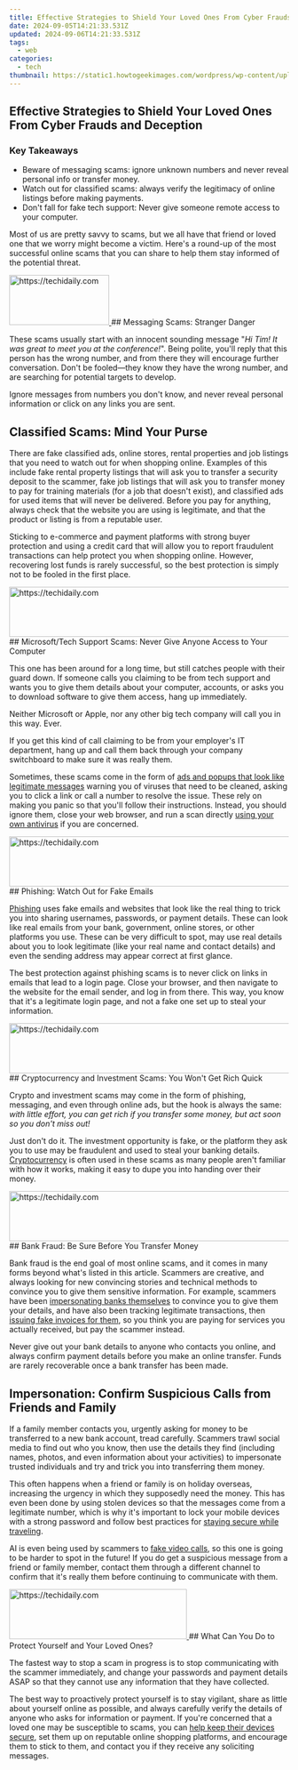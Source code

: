 ```yaml
---
title: Effective Strategies to Shield Your Loved Ones From Cyber Frauds and Deception
date: 2024-09-05T14:21:33.531Z
updated: 2024-09-06T14:21:33.531Z
tags:
  - web
categories:
  - tech
thumbnail: https://static1.howtogeekimages.com/wordpress/wp-content/uploads/2024/07/an-illustration-of-a-laptop-with-several-scam-icons-around.jpg
---
```


## Effective Strategies to Shield Your Loved Ones From Cyber Frauds and Deception

### Key Takeaways

* Beware of messaging scams: ignore unknown numbers and never reveal personal info or transfer money.
* Watch out for classified scams: always verify the legitimacy of online listings before making payments.
* Don't fall for fake tech support: Never give someone remote access to your computer.

 Most of us are pretty savvy to scams, but we all have that friend or loved one that we worry might become a victim. Here's a round-up of the most successful online scams that you can share to help them stay informed of the potential threat.

<!-- affiliate ads begin -->
<a href="https://aligracehair.sjv.io/c/5597632/2115943/19272" target="_top" id="2115943">
  <img src="//a.impactradius-go.com/display-ad/19272-2115943" border="0" alt="https://techidaily.com" width="180" height="90"/>
</a>
<img height="0" width="0" src="https://aligracehair.sjv.io/i/5597632/2115943/19272" style="position:absolute;visibility:hidden;" border="0" />
<!-- affiliate ads end -->
##  Messaging Scams: Stranger Danger

 These scams usually start with an innocent sounding message "_Hi Tim! It was great to meet you at the conference!_". Being polite, you'll reply that this person has the wrong number, and from there they will encourage further conversation. Don't be fooled—they know they have the wrong number, and are searching for potential targets to develop.

 Ignore messages from numbers you don't know, and never reveal personal information or click on any links you are sent.

##  Classified Scams: Mind Your Purse

 There are fake classified ads, online stores, rental properties and job listings that you need to watch out for when shopping online. Examples of this include fake rental property listings that will ask you to transfer a security deposit to the scammer, fake job listings that will ask you to transfer money to pay for training materials (for a job that doesn't exist), and classified ads for used items that will never be delivered. Before you pay for anything, always check that the website you are using is legitimate, and that the product or listing is from a reputable user.

 Sticking to e-commerce and payment platforms with strong buyer protection and using a credit card that will allow you to report fraudulent transactions can help protect you when shopping online. However, recovering lost funds is rarely successful, so the best protection is simply not to be fooled in the first place.

<!-- affiliate ads begin -->
<a href="https://unicoeye.pxf.io/c/5597632/2134242/18498" target="_top" id="2134242">
  <img src="//a.impactradius-go.com/display-ad/18498-2134242" border="0" alt="https://techidaily.com" width="728" height="90"/>
</a>
<img height="0" width="0" src="https://unicoeye.pxf.io/i/5597632/2134242/18498" style="position:absolute;visibility:hidden;" border="0" />
<!-- affiliate ads end -->
##  Microsoft/Tech Support Scams: Never Give Anyone Access to Your Computer

 This one has been around for a long time, but still catches people with their guard down. If someone calls you claiming to be from tech support and wants you to give them details about your computer, accounts, or asks you to download software to give them access, hang up immediately.

 Neither Microsoft or Apple, nor any other big tech company will call you in this way. Ever.

 If you get this kind of call claiming to be from your employer's IT department, hang up and call them back through your company switchboard to make sure it was really them.

 Sometimes, these scams come in the form of [ads and popups that look like legitimate messages](https://eaxpv-info.techidaily.com/new-in-2024-from-blank-canvas-to-biggest-hit-mastering-youtube-thumbnail-sizes/) warning you of viruses that need to be cleaned, asking you to click a link or call a number to resolve the issue. These rely on making you panic so that you'll follow their instructions. Instead, you should ignore them, close your web browser, and run a scan directly [using your own antivirus](https://extra-skills.techidaily.com/new-pinnacle-of-video-quality-3-key-transcoder-strategies/) if you are concerned.

<!-- affiliate ads begin -->
<a href="https://ephamedtechinc.pxf.io/c/5597632/2126492/26400" target="_top" id="2126492">
  <img src="//a.impactradius-go.com/display-ad/26400-2126492" border="0" alt="https://techidaily.com" width="640" height="90"/>
</a>
<img height="0" width="0" src="https://ephamedtechinc.pxf.io/i/5597632/2126492/26400" style="position:absolute;visibility:hidden;" border="0" />
<!-- affiliate ads end -->
##  Phishing: Watch Out for Fake Emails

[Phishing](https://video-screen-grab.techidaily.com/new-2024-approved-securing-gaming-triumphs-record-save-and-archive-ps4-games/) uses fake emails and websites that look like the real thing to trick you into sharing usernames, passwords, or payment details. These can look like real emails from your bank, government, online stores, or other platforms you use. These can be very difficult to spot, may use real details about you to look legitimate (like your real name and contact details) and even the sending address may appear correct at first glance.

 The best protection against phishing scams is to never click on links in emails that lead to a login page. Close your browser, and then navigate to the website for the email sender, and log in from there. This way, you know that it's a legitimate login page, and not a fake one set up to steal your information.

<!-- affiliate ads begin -->
<a href="https://appsumo.8odi.net/c/5597632/2123727/7443" target="_top" id="2123727">
  <img src="//a.impactradius-go.com/display-ad/7443-2123727" border="0" alt="https://techidaily.com" width="728" height="90"/>
</a>
<img height="0" width="0" src="https://appsumo.8odi.net/i/5597632/2123727/7443" style="position:absolute;visibility:hidden;" border="0" />
<!-- affiliate ads end -->
##  Cryptocurrency and Investment Scams: You Won't Get Rich Quick

 Crypto and investment scams may come in the form of phishing, messaging, and even through online ads, but the hook is always the same: _with little effort, you can get rich if you transfer some money, but act soon so you don't miss out!_ 

 Just don't do it. The investment opportunity is fake, or the platform they ask you to use may be fraudulent and used to steal your banking details. [Cryptocurrency](https://extra-support.techidaily.com/2024-approved-peak-panzoid-structures-for-beginners/) is often used in these scams as many people aren't familiar with how it works, making it easy to dupe you into handing over their money.

<!-- affiliate ads begin -->
<a href="https://bluettiit.sjv.io/c/5597632/2114265/17093" target="_top" id="2114265">
  <img src="//a.impactradius-go.com/display-ad/17093-2114265" border="0" alt="https://techidaily.com" width="728" height="90"/>
</a>
<img height="0" width="0" src="https://bluettiit.sjv.io/i/5597632/2114265/17093" style="position:absolute;visibility:hidden;" border="0" />
<!-- affiliate ads end -->
##  Bank Fraud: Be Sure Before You Transfer Money

 Bank fraud is the end goal of most online scams, and it comes in many forms beyond what's listed in this article. Scammers are creative, and always looking for new convincing stories and technical methods to convince you to give them sensitive information. For example, scammers have been [impersonating banks themselves](https://www.accc.gov.au/media-release/bank-impersonation-scams-robbing-australians-of-their-life-savings "https://www.accc.gov.au/media-release/bank-impersonation-scams-robbing-australians-of-their-life-savings") to convince you to give them your details, and have also been tracking legitimate transactions, then [issuing fake invoices for them](https://www.scamwatch.gov.au/news-alerts/scam-alert-fake-business-invoice-scams "https://www.scamwatch.gov.au/news-alerts/scam-alert-fake-business-invoice-scams"), so you think you are paying for services you actually received, but pay the scammer instead.

 Never give out your bank details to anyone who contacts you online, and always confirm payment details before you make an online transfer. Funds are rarely recoverable once a bank transfer has been made.

##  Impersonation: Confirm Suspicious Calls from Friends and Family

 If a family member contacts you, urgently asking for money to be transferred to a new bank account, tread carefully. Scammers trawl social media to find out who you know, then use the details they find (including names, photos, and even information about your activities) to impersonate trusted individuals and try and trick you into transferring them money.

 This often happens when a friend or family is on holiday overseas, increasing the urgency in which they supposedly need the money. This has even been done by using stolen devices so that the messages come from a legitimate number, which is why it's important to lock your mobile devices with a strong password and follow best practices for [staying secure while traveling](https://mondly-stories.techidaily.com/expressive-idioms-unveiled-defining-current-english-slang/).

 AI is even being used by scammers to [fake video calls](https://tech.slashdot.org/story/24/05/10/1725235/ceo-of-worlds-biggest-ad-firm-targeted-by-deepfake-scam?utm%5Fsource=feedly1.0mainlinkanon&utm%5Fmedium=feed "https://tech.slashdot.org/story/24/05/10/1725235/ceo-of-worlds-biggest-ad-firm-targeted-by-deepfake-scam?utm_source=feedly1.0mainlinkanon&utm_medium=feed"), so this one is going to be harder to spot in the future! If you do get a suspicious message from a friend or family member, contact them through a different channel to confirm that it's really them before continuing to communicate with them.

<!-- affiliate ads begin -->
<a href="https://bluettius.sjv.io/c/5597632/2139121/17108" target="_top" id="2139121">
  <img src="//a.impactradius-go.com/display-ad/17108-2139121" border="0" alt="https://techidaily.com" width="320" height="90"/>
</a>
<img height="0" width="0" src="https://bluettius.sjv.io/i/5597632/2139121/17108" style="position:absolute;visibility:hidden;" border="0" />
<!-- affiliate ads end -->
##  What Can You Do to Protect Yourself and Your Loved Ones?

 The fastest way to stop a scam in progress is to stop communicating with the scammer immediately, and change your passwords and payment details ASAP so that they cannot use any information that they have collected.

 The best way to proactively protect yourself is to stay vigilant, share as little about yourself online as possible, and always carefully verify the details of anyone who asks for information or payment. If you're concerned that a loved one may be susceptible to scams, you can [help keep their devices secure](https://win-blog.techidaily.com/expert-tips-to-prevent-game-crashes-overcoming-battlefield-amo-2042-pc-issues/), set them up on reputable online shopping platforms, and encourage them to stick to them, and contact you if they receive any soliciting messages.

<ins class="adsbygoogle"
     style="display:block"
     data-ad-format="autorelaxed"
     data-ad-client="ca-pub-7571918770474297"
     data-ad-slot="1223367746"></ins>



<ins class="adsbygoogle"
     style="display:block"
     data-ad-client="ca-pub-7571918770474297"
     data-ad-slot="8358498916"
     data-ad-format="auto"
     data-full-width-responsive="true"></ins>


